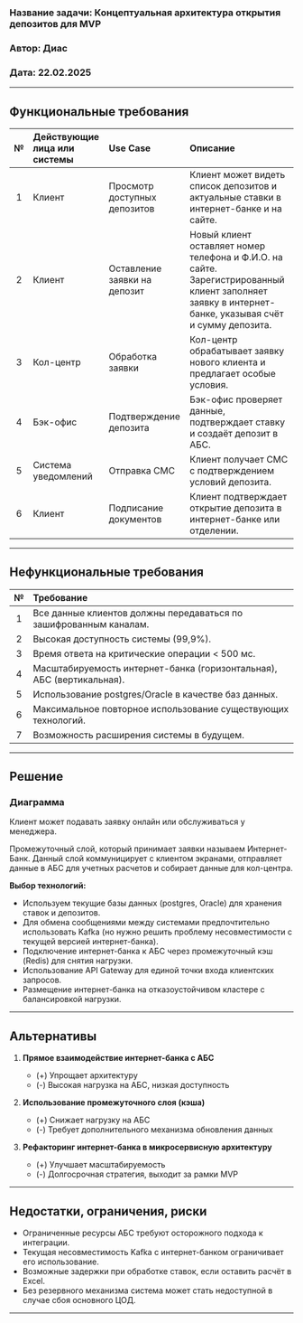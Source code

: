 ### **Название задачи:** Концептуальная архитектура открытия депозитов для MVP

### **Автор:** Диас

### **Дата:** 22.02.2025

---

## **Функциональные требования**

| **№** | **Действующие лица или системы** | **Use Case** | **Описание** |
| :-: | :- | :- | :- |
| 1 | Клиент | Просмотр доступных депозитов | Клиент может видеть список депозитов и актуальные ставки в интернет-банке и на сайте. |
| 2 | Клиент | Оставление заявки на депозит | Новый клиент оставляет номер телефона и Ф.И.О. на сайте. Зарегистрированный клиент заполняет заявку в интернет-банке, указывая счёт и сумму депозита. |
| 3 | Кол-центр | Обработка заявки | Кол-центр обрабатывает заявку нового клиента и предлагает особые условия. |
| 4 | Бэк-офис | Подтверждение депозита | Бэк-офис проверяет данные, подтверждает ставку и создаёт депозит в АБС. |
| 5 | Система уведомлений | Отправка СМС | Клиент получает СМС с подтверждением условий депозита. |
| 6 | Клиент | Подписание документов | Клиент подтверждает открытие депозита в интернет-банке или отделении. |

---

## **Нефункциональные требования**

| **№** | **Требование**                                                        |
| :-: |:----------------------------------------------------------------------|
| 1 | Все данные клиентов должны передаваться по зашифрованным каналам.     |
| 2 | Высокая доступность системы (99,9%).                                  |
| 3 | Время ответа на критические операции < 500 мс.                        |
| 4 | Масштабируемость интернет-банка (горизонтальная), АБС (вертикальная). |
| 5 | Использование postgres/Oracle в качестве баз данных.                  |
| 6 | Максимальное повторное использование существующих технологий.         |
| 7 | Возможность расширения системы в будущем.                             |

---

## **Решение**

### **Диаграмма**
Клиент может подавать заявку онлайн или обслуживаться у менеджера.

Промежуточный слой, который принимает заявки называем Интернет-Банк. Данный слой коммуницирует с клиентом экранами, отправляет данные в АБС для учетных расчетов и собирает данные для кол-центра.

**Выбор технологий:**
- Используем текущие базы данных (postgres, Oracle) для хранения ставок и депозитов.
- Для обмена сообщениями между системами предпочтительно использовать Kafka (но нужно решить проблему несовместимости с текущей версией интернет-банка).
- Подключение интернет-банка к АБС через промежуточный кэш (Redis) для снятия нагрузки.
- Использование API Gateway для единой точки входа клиентских запросов.
- Размещение интернет-банка на отказоустойчивом кластере с балансировкой нагрузки.

---

## **Альтернативы**

1. **Прямое взаимодействие интернет-банка с АБС**
    - (+) Упрощает архитектуру
    - (-) Высокая нагрузка на АБС, низкая доступность

2. **Использование промежуточного слоя (кэша)**
    - (+) Снижает нагрузку на АБС
    - (-) Требует дополнительного механизма обновления данных

3. **Рефакторинг интернет-банка в микросервисную архитектуру**
    - (+) Улучшает масштабируемость
    - (-) Долгосрочная стратегия, выходит за рамки MVP

---

## **Недостатки, ограничения, риски**

- Ограниченные ресурсы АБС требуют осторожного подхода к интеграции.
- Текущая несовместимость Kafka с интернет-банком ограничивает его использование.
- Возможные задержки при обработке ставок, если оставить расчёт в Excel.
- Без резервного механизма система может стать недоступной в случае сбоя основного ЦОД.

---

